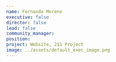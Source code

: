 ```yaml
---
name: Fernanda Moreno
executive: false
director: false
lead: false
community_manager: 
position: 
project: Website, 211 Project
image: ../assets/default_exec_image.png
---
```

